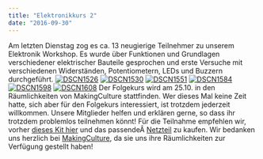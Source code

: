 ```yaml
---
title: "Elektronikkurs 2"
date: "2016-09-30"
---
```


Am letzten Dienstag zog es ca. 13 neugierige Teilnehmer zu unserem Elektronik Workshop. Es wurde über Funktionen und Grundlagen verschiedener elektrischer Bauteile gesprochen und erste Versuche mit verschiedenen Widerständen, Potentiometern, LEDs und Buzzern durchgeführt. [![DSCN1526](images/DSCN1526-225x300.jpg)](https://hackzogtum-coburg.de/wp-content/uploads/2016/09/DSCN1526.jpg) [![DSCN1530](images/DSCN1530-300x225.jpg)](https://hackzogtum-coburg.de/wp-content/uploads/2016/09/DSCN1530.jpg) [![DSCN1551](images/DSCN1551-300x225.jpg)](https://hackzogtum-coburg.de/wp-content/uploads/2016/09/DSCN1551.jpg) [![DSCN1584](images/DSCN1584-300x225.jpg)](https://hackzogtum-coburg.de/wp-content/uploads/2016/09/DSCN1584.jpg) [![DSCN1598](images/DSCN1598-300x225.jpg)](https://hackzogtum-coburg.de/wp-content/uploads/2016/09/DSCN1598.jpg) [![DSCN1608](images/DSCN1608-300x225.jpg)](https://hackzogtum-coburg.de/wp-content/uploads/2016/09/DSCN1608.jpg) Der Folgekurs wird am 25.10. in den Räumlichkeiten von MakingCulture stattfinden. Wer dieses Mal keine Zeit hatte, sich aber für den Folgekurs interessiert, ist trotzdem jederzeit willkommen. Unsere Mitglieder helfen und erklären gerne, so dass ihr trotzdem problemlos teilnehmen könnt! Für die Teilnahme empfehlen wir, vorher [ dieses Kit hier](https://www.amazon.de/dp/B01J79YG8G/ref=cm_sw_em_r_mt_dp_.7QVxbMVMZDZT?tag=hackzcobur-21) und das passendeÂ [Netzteil](https://www.amazon.de/dp/B002E4YQGY/ref=cm_sw_em_r_mt_dp_9mRVxbN5YYXY3?tag=hackzcobur-21) zu kaufen. Wir bedanken uns herzlich bei [MakingCulture](http://makingculture.de/index.html), da sie uns ihre Räumlichkeiten zur Verfügung gestellt haben!
